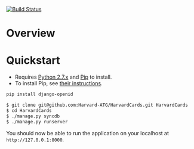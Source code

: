 [![Build Status](https://travis-ci.org/Harvard-ATG/HarvardCards.png?branch=master)](https://travis-ci.org/Harvard-ATG/HarvardCards)

# Overview



# Quickstart

- Requires [Python 2.7.x](http://python.org/download/releases/) and [Pip](http://www.pip-installer.org/) to install. 
- To install Pip, see [their instructions](http://www.pip-installer.org/en/latest/installing.html).

```sh
pip install django-openid
```

```sh
$ git clone git@github.com:Harvard-ATG/HarvardCards.git HarvardCards
$ cd HarvardCards
$ ./manage.py syncdb
$ ./manage.py runserver
```
You should now be able to run the application on your localhost at ```http://127.0.0.1:8000```. 
